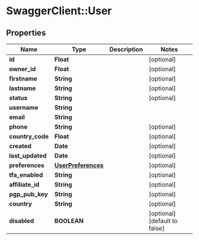 # SwaggerClient::User

## Properties
Name | Type | Description | Notes
------------ | ------------- | ------------- | -------------
**id** | **Float** |  | [optional] 
**owner_id** | **Float** |  | [optional] 
**firstname** | **String** |  | [optional] 
**lastname** | **String** |  | [optional] 
**status** | **String** |  | [optional] 
**username** | **String** |  | 
**email** | **String** |  | 
**phone** | **String** |  | [optional] 
**country_code** | **Float** |  | [optional] 
**created** | **Date** |  | [optional] 
**last_updated** | **Date** |  | [optional] 
**preferences** | [**UserPreferences**](UserPreferences.md) |  | [optional] 
**tfa_enabled** | **String** |  | [optional] 
**affiliate_id** | **String** |  | [optional] 
**pgp_pub_key** | **String** |  | [optional] 
**country** | **String** |  | [optional] 
**disabled** | **BOOLEAN** |  | [optional] [default to false]


